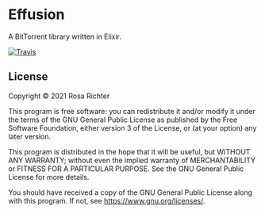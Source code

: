 # Effusion

A BitTorrent library written in Elixir.

[![Travis](https://img.shields.io/travis/Cantido/effusion.svg?style=for-the-badge)](https://travis-ci.org/Cantido/effusion)

## License

Copyright © 2021 Rosa Richter

This program is free software: you can redistribute it and/or modify
it under the terms of the GNU General Public License as published by
the Free Software Foundation, either version 3 of the License, or
(at your option) any later version.

This program is distributed in the hope that it will be useful,
but WITHOUT ANY WARRANTY; without even the implied warranty of
MERCHANTABILITY or FITNESS FOR A PARTICULAR PURPOSE.  See the
GNU General Public License for more details.

You should have received a copy of the GNU General Public License
along with this program.  If not, see <https://www.gnu.org/licenses/>.
